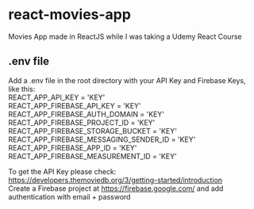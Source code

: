 # react-movies-app

Movies App made in ReactJS while I was taking a Udemy React Course

## .env file

Add a .env file in the root directory with your API Key and Firebase Keys, like this:  
REACT_APP_API_KEY = 'KEY'  
REACT_APP_FIREBASE_API_KEY = 'KEY'  
REACT_APP_FIREBASE_AUTH_DOMAIN = 'KEY'  
REACT_APP_FIREBASE_PROJECT_ID = 'KEY'  
REACT_APP_FIREBASE_STORAGE_BUCKET = 'KEY'  
REACT_APP_FIREBASE_MESSAGING_SENDER_ID = 'KEY'  
REACT_APP_FIREBASE_APP_ID = 'KEY'  
REACT_APP_FIREBASE_MEASUREMENT_ID = 'KEY'

To get the API Key please check: https://developers.themoviedb.org/3/getting-started/introduction  
Create a Firebase project at https://firebase.google.com/ and add authentication with email + password
